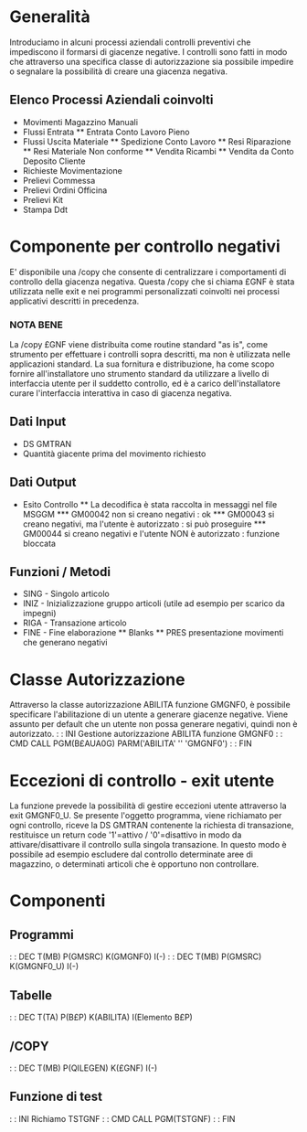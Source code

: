 # Generalità
Introduciamo in alcuni processi aziendali controlli preventivi che impediscono il formarsi di giacenze negative. I controlli sono fatti in modo che attraverso una specifica classe di autorizzazione sia possibile impedire o segnalare la possibilità di creare una giacenza negativa.

## Elenco Processi Aziendali coinvolti
  * Movimenti Magazzino Manuali
  * Flussi Entrata
   ** Entrata Conto Lavoro Pieno
  * Flussi Uscita Materiale
   ** Spedizione Conto Lavoro
   ** Resi Riparazione
   ** Resi Materiale Non conforme
   ** Vendita Ricambi
   ** Vendita da Conto Deposito Cliente
  * Richieste Movimentazione
  * Prelievi Commessa
  * Prelievi Ordini Officina
  * Prelievi Kit
  * Stampa Ddt

# Componente per controllo negativi
E' disponibile una /copy che consente di centralizzare i comportamenti di controllo della giacenza negativa. Questa /copy che si chiama £GNF è stata utilizzata nelle exit e nei programmi personalizzati coinvolti nei processi applicativi descritti in precedenza.
### NOTA BENE
La /copy £GNF viene distribuita come routine standard "as is", come strumento per effettuare i controlli sopra descritti, ma non è utilizzata nelle applicazioni standard.
La sua fornitura e distribuzione, ha come scopo fornire all'installatore uno strumento standard da utilizzare a livello di interfaccia utente per il suddetto controllo, ed è a carico dell'installatore curare l'interfaccia interattiva in caso di giacenza negativa.

 ## Dati Input
  * DS GMTRAN
  * Quantità giacente prima del movimento richiesto
 ## Dati Output
  * Esito Controllo
   ** La decodifica è stata raccolta in messaggi nel file MSGGM
   *** GM00042 non si creano negativi :  ok
   *** GM00043 si creano negativi, ma l'utente è autorizzato :  si può proseguire
   *** GM00044 si creano negativi e l'utente NON è autorizzato :  funzione bloccata
 ## Funzioni / Metodi
  * SING - Singolo articolo
  * INIZ - Inizializzazione gruppo articoli (utile ad esempio per scarico da impegni)
  * RIGA - Transazione articolo
  * FINE - Fine elaborazione
    ** Blanks
    ** PRES  presentazione movimenti che generano negativi

# Classe Autorizzazione
Attraverso la classe autorizzazione ABILITA funzione GMGNF0, è possibile specificare l'abilitazione di un utente a generare giacenze negative.
Viene assunto per default che un utente non possa generare negativi, quindi non è autorizzato.
 :  : INI Gestione autorizzazione ABILITA funzione GMGNF0
 :  : CMD CALL PGM(B£AUA0G) PARM('ABILITA' '' 'GMGNF0')
 :  : FIN

# Eccezioni di controllo - exit utente
La funzione prevede la possibilità di gestire eccezioni utente attraverso la exit GMGNF0_U. Se presente l'oggetto programma, viene richiamato per ogni controllo, riceve la DS GMTRAN contenente la richiesta di transazione, restituisce un return code '1'=attivo / '0'=disattivo in modo da attivare/disattivare il controllo sulla singola transazione.
In questo modo è possibile ad esempio escludere dal controllo determinate aree di magazzino, o determinati articoli che è opportuno non controllare.

# Componenti
## Programmi
 :  : DEC T(MB) P(GMSRC) K(GMGNF0) I(-)
 :  : DEC T(MB) P(GMSRC) K(GMGNF0_U) I(-)

## Tabelle
 :  : DEC T(TA) P(B£P) K(ABILITA) I(Elemento B£P)

## /COPY
 :  : DEC T(MB) P(QILEGEN) K(£GNF) I(-)

## Funzione di test
 :  : INI Richiamo TSTGNF
 :  : CMD CALL PGM(TSTGNF)
 :  : FIN
